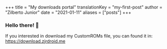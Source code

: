 +++
title = "My downloads portal"
translationKey = "my-first-post"
author = "Zilberto Junior"
date = "2021-01-11"
aliases = ["posts"]
+++ 

### Hello there! 👋

If you interested in download my CustomROMs file, you can found it in: https://download.zjrdroid.me


